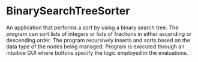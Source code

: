 # BinarySearchTreeSorter
An application that performs a sort by using a binary search tree. The program can sort lists of integers or lists of fractions in either ascending or descending order. The program recursively inserts and sorts based on the data type of the nodes being managed. Program is executed through an intuitive GUI where buttons specify the logic employed in the evaluations.
